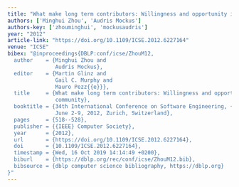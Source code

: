 ```yaml
---
title: "What make long term contributors: Willingness and opportunity in OSS community"
authors: ['Minghui Zhou', 'Audris Mockus']
authors-key: ['zhouminghui', 'mockusaudris']
year: "2012"
article-link: "https://doi.org/10.1109/ICSE.2012.6227164"
venue: "ICSE"
bibex: "@inproceedings{DBLP:conf/icse/ZhouM12,
  author    = {Minghui Zhou and
               Audris Mockus},
  editor    = {Martin Glinz and
               Gail C. Murphy and
               Mauro Pezz{{e}}},
  title     = {What make long term contributors: Willingness and opportunity in {OSS}
               community},
  booktitle = {34th International Conference on Software Engineering, {ICSE} 2012,
               June 2-9, 2012, Zurich, Switzerland},
  pages     = {518--528},
  publisher = {{IEEE} Computer Society},
  year      = {2012},
  url       = {https://doi.org/10.1109/ICSE.2012.6227164},
  doi       = {10.1109/ICSE.2012.6227164},
  timestamp = {Wed, 16 Oct 2019 14:14:49 +0200},
  biburl    = {https://dblp.org/rec/conf/icse/ZhouM12.bib},
  bibsource = {dblp computer science bibliography, https://dblp.org}
}"
---
```

